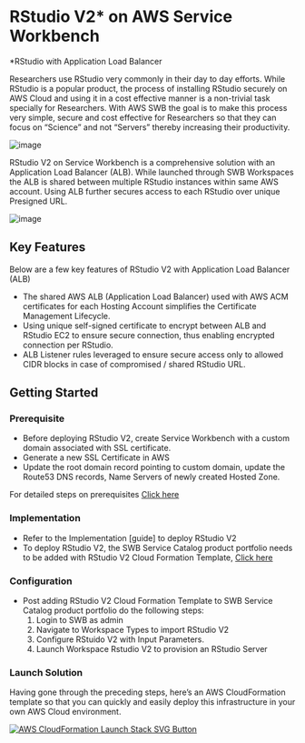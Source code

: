 # RStudio V2* on AWS Service Workbench
*RStudio with Application Load Balancer

Researchers use RStudio very commonly in their day to day efforts. While RStudio is a popular product, the process of installing RStudio securely on AWS Cloud and using it in a cost effective manner is a non-trivial task specially for Researchers. With AWS SWB the goal is to make this process very simple, secure and cost effective for Researchers so that they can focus on “Science” and not “Servers” thereby increasing their productivity.

  ![image](https://user-images.githubusercontent.com/73109773/119454257-fbd76800-bd55-11eb-8292-cb2533e549a0.png)

RStudio V2 on Service Workbench is a comprehensive solution with an Application Load Balancer (ALB).  While launched through SWB
Workspaces the ALB is shared between multiple RStudio instances within same AWS account. Using ALB further secures access to each RStudio over unique 
Presigned URL.

  ![image](https://user-images.githubusercontent.com/73109773/119454593-5375d380-bd56-11eb-89fb-cf11328ed468.png)

## Key Features
Below are a few key features of RStudio V2 with Application Load Balancer (ALB)
*	The shared AWS ALB (Application Load Balancer) used with AWS ACM certificates for each Hosting Account simplifies the Certificate Management Lifecycle.
*	Using unique self-signed certificate to encrypt between ALB and RStudio EC2 to ensure secure connection, thus enabling encrypted connection per RStudio.
*	ALB Listener rules leveraged to ensure secure access only to allowed CIDR blocks in case of compromised / shared RStudio URL.

## Getting Started
### Prerequisite
* Before deploying RStudio V2, create Service Workbench with a custom domain associated with SSL certificate. 
* Generate a new SSL Certificate in AWS
* Update the root domain record pointing to custom domain, update the Route53 DNS records, Name Servers of newly created Hosted Zone. 

For detailed steps on prerequisites [Click here](https://github.com/RLOpenCatalyst/Service_Workbench_Templates/blob/main/RStudio/Prerequisite/prerequisite.md)

### Implementation
* Refer to the Implementation [guide] to deploy RStudio V2
* To deploy RStudio V2, the SWB Service Catalog product portfolio needs to be added with RStudio V2 Cloud Formation Template, [Click here](https://github.com/RLOpenCatalyst/Service_Workbench_Templates/blob/main/RStudio/ec2-rlrstudio.yaml)

### Configuration
* Post adding RStudio V2 Cloud Formation Template to SWB Service Catalog product portfolio do the following steps:
    1. Login to SWB as admin
    2. Navigate to Workspace Types to import RStudio V2 
    3. Configure RStuido V2 with Input Parameters.
    4. Launch Workspace Rstudio V2 to provision an RStudio Server

### Launch Solution
Having gone through the preceding steps, here’s an AWS CloudFormation template so that you can quickly and easily deploy this infrastructure in your own 
AWS Cloud environment.

[![AWS CloudFormation Launch Stack SVG Button](https://cdn.rawgit.com/buildkite/cloudformation-launch-stack-button-svg/master/launch-stack.svg)](https://console.aws.amazon.com/cloudformation/home?region=us-east-1#/stacks/new?stackName=rlrstudio&templateURL=https://rlswb.s3.amazonaws.com/ec2-rlrstudio.yaml)

